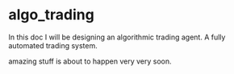 # algo_trading

In this doc I will be designing an algorithmic trading agent.
A fully automated trading system.


amazing stuff is about to happen
very very soon.
